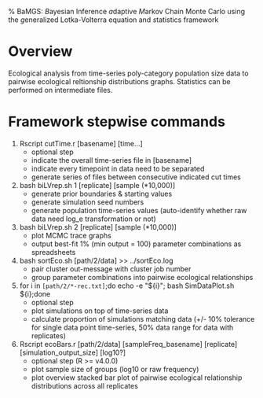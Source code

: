 % BaMGS: *B*ayesian Inference *a*daptive *M*arkov Chain Monte Carlo using the *g*eneralized Lotka-Volterra equation and *s*tatistics framework

# Overview

Ecological analysis from time-series poly-category population size data to pairwise ecological reltionship distributions graphs.  Statistics can be performed on intermediate files.

# Framework stepwise commands

1. Rscript cutTime.r [basename] [time...]
	- optional step
	- indicate the overall time-series file in [basename]
	- indicate every timepoint in data need to be separated
	- generate series of files between consecutive indicated cut times
0. bash biLVrep.sh 1 [replicate] [sample (*10,000)]
	- generate prior boundaries & starting values
	- generate simulation seed numbers
	- generate population time-series values (auto-identify whether raw data need log\_e transformation or not)
0. bash biLVrep.sh 2 [replicate] [sample (*10,000)]
	- plot MCMC trace graphs
	- output best-fit 1% (min output = 100) parameter combinations as spreadsheets
0. bash sortEco.sh [path/2/data] >> ../sortEco.log
	- pair cluster out-message with cluster job number
	- group parameter combinations into pairwise ecological relationships
0. for i in `[path/2/*-rec.txt]`;do echo -e "${i}"; bash SimDataPlot.sh ${i};done
	- optional step
	- plot simulations on top of time-series data
	- calculate proportion of simulations matching data (+/- 10% tolerance for single data point time-series, 50% data range for data with replicates)
0. Rscript ecoBars.r [path/2/data] [sampleFreq_basename] [replicate] [simulation_output_size] [log10?]
	- optional step (R >= v4.0.0)
	- plot sample size of groups (log10 or raw frequency)
	- plot overview stacked bar plot of pairwise ecological relationship distributions across all replicates
